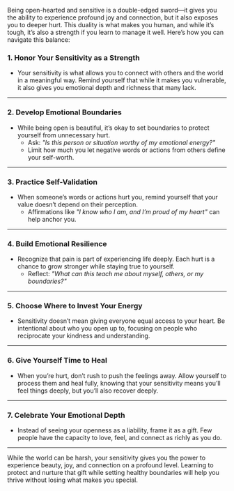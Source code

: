 Being open-hearted and sensitive is a double-edged sword—it gives you the ability to experience profound joy and connection, but it also exposes you to deeper hurt. This duality is what makes you human, and while it’s tough, it’s also a strength if you learn to manage it well. Here’s how you can navigate this balance:


### 1. **Honor Your Sensitivity as a Strength**

- Your sensitivity is what allows you to connect with others and the world in a meaningful way. Remind yourself that while it makes you vulnerable, it also gives you emotional depth and richness that many lack.

---

### **2. Develop Emotional Boundaries**

- While being open is beautiful, it’s okay to set boundaries to protect yourself from unnecessary hurt.
    - Ask: _"Is this person or situation worthy of my emotional energy?"_
    - Limit how much you let negative words or actions from others define your self-worth.

---

### **3. Practice Self-Validation**

- When someone’s words or actions hurt you, remind yourself that your value doesn’t depend on their perception.
    - Affirmations like _"I know who I am, and I’m proud of my heart"_ can help anchor you.

---

### **4. Build Emotional Resilience**

- Recognize that pain is part of experiencing life deeply. Each hurt is a chance to grow stronger while staying true to yourself.
    - Reflect: _"What can this teach me about myself, others, or my boundaries?"_

---

### **5. Choose Where to Invest Your Energy**

- Sensitivity doesn’t mean giving everyone equal access to your heart. Be intentional about who you open up to, focusing on people who reciprocate your kindness and understanding.

---

### **6. Give Yourself Time to Heal**

- When you’re hurt, don’t rush to push the feelings away. Allow yourself to process them and heal fully, knowing that your sensitivity means you’ll feel things deeply, but you’ll also recover deeply.

---

### **7. Celebrate Your Emotional Depth**

- Instead of seeing your openness as a liability, frame it as a gift. Few people have the capacity to love, feel, and connect as richly as you do.

---

While the world can be harsh, your sensitivity gives you the power to experience beauty, joy, and connection on a profound level. Learning to protect and nurture that gift while setting healthy boundaries will help you thrive without losing what makes you special.